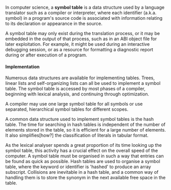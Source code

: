 In computer science, a __symbol table__ is a data structure used by a language translator such as a compiler or interpreter, where each identifier (a.k.a. symbol) in a program's source code is associated with information relating to its declaration or appearance in the source.

A symbol table may only exist during the translation process, or it may be embedded in the output of that process, such as in an ABI object file for later exploitation. For example, it might be used during an interactive debugging session, or as a resource for formatting a diagnostic report during or after execution of a program.

#### Implementation

Numerous data structures are available for implementing tables. Trees, linear lists and self-organizing lists can all be used to implement a symbol table. The symbol table is accessed by most phases of a compiler, beginning with lexical analysis, and continuing through optimization.

A compiler may use one large symbol table for all symbols or use separated, hierarchical symbol tables for different scopes.

A common data structure used to implement symbol tables is the hash table. The time for searching in hash tables is independent of the number of elements stored in the table, so it is efficient for a large number of elements. It also simplifies[how?] the classification of literals in tabular format.

As the lexical analyser spends a great proportion of its time looking up the symbol table, this activity has a crucial effect on the overall speed of the computer. A symbol table must be organised in such a way that entries can be found as quick as possible. Hash tables are used to organise a symbol table, where the keyword or identifier is 'hashed' to produce an array subscript. Collisions are inevitable in a hash table, and a common way of handling them is to store the synonym in the next available free space in the table.


